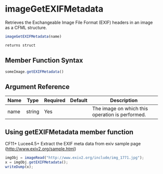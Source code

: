 # imageGetEXIFMetadata

Retrieves the Exchangeable Image File Format (EXIF) headers in an image as a CFML structure.

```javascript
imageGetEXIFMetadata(name)
```

```javascript
returns struct
```

## Member Function Syntax

```javascript
someImage.getEXIFMetadata()
```

## Argument Reference

| Name | Type | Required | Default | Description |
| --- | --- | --- | --- | --- |
| name | string | Yes |  | The image on which this operation is performed. |

## Using getEXIFMetadata member function

CF11+ Lucee4.5+ Extract the EXIF meta data from exiv sample page (http://www.exiv2.org/sample.html)

```javascript
imgObj = imageRead("http://www.exiv2.org/include/img_1771.jpg");
x = imgObj.getEXIFMetadata();
writeDump(x);
```
